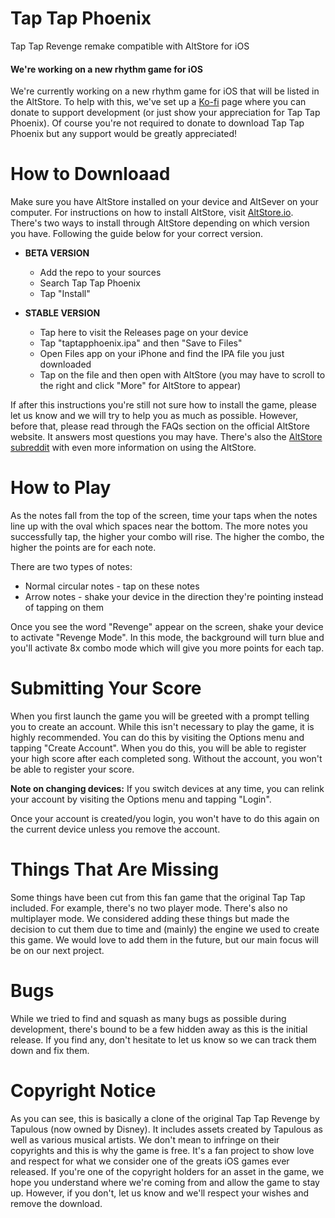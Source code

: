 # Tap Tap Phoenix
Tap Tap Revenge remake compatible with AltStore for iOS

#### We're working on a new rhythm game for iOS
We're currently working on a new rhythm game for iOS that will be listed in the AltStore. To help with this, we've set up a [Ko-fi](https://ko-fi.com/taptapphoenix) page where you can donate to support development (or just show your appreciation for Tap Tap Phoenix). Of course you're not required to donate to download Tap Tap Phoenix but any support would be greatly appreciated! 

# How to Downloaad
Make sure you have AltStore installed on your device and AltSever on your computer. For instructions on how to install AltStore, visit [AltStore.io](https://altstore.io). There's two ways to install through AltStore depending on which version you have. Following the guide below for your correct version.

- **BETA VERSION**
  - Add the repo to your sources
  - Search Tap Tap Phoenix
  - Tap "Install"
  
- **STABLE VERSION**
  - Tap here to visit the Releases page on your device
  - Tap "taptapphoenix.ipa" and then "Save to Files"
  - Open Files app on your iPhone and find the IPA file you just downloaded
  - Tap on the file and then open with AltStore (you may have to scroll to the right and click "More" for AltStore to appear)
  
If after this instructions you're still not sure how to install the game, please let us know and we will try to help you as much as possible. However, before that, please read through the FAQs section on the official AltStore website. It answers most questions you may have. There's also the [AltStore subreddit](https://www.reddit.com/r/AltStore/) with even more information on using the AltStore.
  
# How to Play
As the notes fall from the top of the screen, time your taps when the notes line up with the oval which spaces near the bottom. The more notes you successfully tap, the higher your combo will rise. The higher the combo, the higher the points are for each note.

There are two types of notes:
  - Normal circular notes - tap on these notes
  - Arrow notes - shake your device in the direction they're pointing instead of tapping on them
  
Once you see the word "Revenge" appear on the screen, shake your device to activate "Revenge Mode". In this mode, the background will turn blue and you'll activate 8x combo mode which will give you more points for each tap.

# Submitting Your Score
When you first launch the game you will be greeted with a prompt telling you to create an account. While this isn't necessary to play the game, it is highly recommended. You can do this by visiting the Options menu and tapping "Create Account". When you do this, you will be able to register your high score after each completed song. Without the account, you won't be able to register your score.

**Note on changing devices:**
If you switch devices at any time, you can relink your account by visiting the Options menu and tapping "Login".

Once your account is created/you login, you won't have to do this again on the current device unless you remove the account.

# Things That Are Missing
Some things have been cut from this fan game that the original Tap Tap included. For example, there's no two player mode. There's also no multiplayer mode. We considered adding these things but made the decision to cut them due to time and (mainly) the engine we used to create this game. We would love to add them in the future, but our main focus will be on our next project.

# Bugs
While we tried to find and squash as many bugs as possible during development, there's bound to be a few hidden away as this is the initial release. If you find any, don't hesitate to let us know so we can track them down and fix them.

# Copyright Notice
As you can see, this is basically a clone of the original Tap Tap Revenge by Tapulous (now owned by Disney). It includes assets created by Tapulous as well as various musical artists. We don't mean to infringe on their copyrights and this is why the game is free. It's a fan project to show love and respect for what we consider one of the greats iOS games ever released. If you're one of the copyright holders for an asset in the game, we hope you understand where we're coming from and allow the game to stay up. However, if you don't, let us know and we'll respect your wishes and remove the download.
